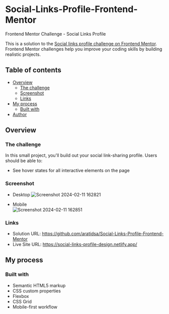 # Social-Links-Profile-Frontend-Mentor
Frontend Mentor Challenge - Social Links Profile

This is a solution to the [Social links profile challenge on Frontend Mentor]( https://www.frontendmentor.io/challenges/social-links-profile-UG32l9m6dQ). Frontend Mentor challenges help you improve your coding skills by building realistic projects.

## Table of contents

- [Overview](#overview)
  - [The challenge](#the-challenge)
  - [Screenshot](#screenshot)
  - [Links](#links)
- [My process](#my-process)
  - [Built with](#built-with)
- [Author](#author)

## Overview

### The challenge
In this small project, you'll build out your social link-sharing profile. 
Users should be able to:
-	See hover states for all interactive elements on the page
### Screenshot
- Desktop
  ![Screenshot 2024-02-11 162821](https://github.com/aratidsa/Social-Links-Profile-Frontend-Mentor/assets/128802362/8b09a22b-03b7-46bf-8ba2-f0b93173babd)
    
- Mobile  
![Screenshot 2024-02-11 162851](https://github.com/aratidsa/Social-Links-Profile-Frontend-Mentor/assets/128802362/6e048b96-0f73-470b-b1fc-7879a9b82c5d)

### Links

- Solution URL: https://github.com/aratidsa/Social-Links-Profile-Frontend-Mentor
- Live Site URL: https://social-links-profile-design.netlify.app/

## My process

### Built with

- Semantic HTML5 markup
- CSS custom properties
- Flexbox
- CSS Grid
- Mobile-first workflow

